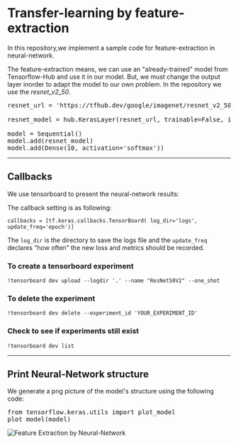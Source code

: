 # Transfer-learning by feature-extraction

In this repository,we implement a sample code for feature-extraction in neural-network.

The feature-extraction means, we can use an "already-trained" model from Tensorflow-Hub and use it in our model.
But, we must change the output layer inorder to adapt the model to our own problem.
In the repository we use the *resnet_v2_50*.

<pre>resnet_url = 'https://tfhub.dev/google/imagenet/resnet_v2_50/feature_vector/5'

resnet_model = hub.KerasLayer(resnet_url, trainable=False, input_shape=(224, 224, 3))

model = Sequential()
model.add(resnet_model)
model.add(Dense(10, activation='softmax')) </pre>

--------------------

## Callbacks

We use tensorboard to present the neural-network results:

The callback setting is as following:

`callbacks = [tf.keras.callbacks.TensorBoard( log_dir='logs',  update_freq='epoch')]`

The `log_dir` is the directory to save the logs file and the `update_freq` declares "how often" the new loss and metrics should be recorded.

### To create a tensorboard experiment
`!tensorboard dev upload --logdir '.' --name "ResNet50V2" --one_shot`

### To delete the experiment
`!tensorboard dev delete --experiment_id 'YOUR_EXPERIMENT_ID'`

### Check to see if experiments still exist
`!tensorboard dev list`

---------------------------

## Print Neural-Network structure

We generate a png picture of the model's structure using the following code:

<pre>from tensorflow.keras.utils import plot_model
plot_model(model)</pre>


![Feature Extraction by Neural-Network](https://user-images.githubusercontent.com/4312244/152534622-559b70fe-fcdb-41bb-b294-7c98d2ca5881.png)
